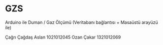 # GZS
Arduino ile Duman / Gaz Ölçümü (Veritabanı bağlantısı + Masaüstü arayüzü ile)

Çağrı Çağdaş Aslan 1021012045
Ozan Çakar 1321012069
